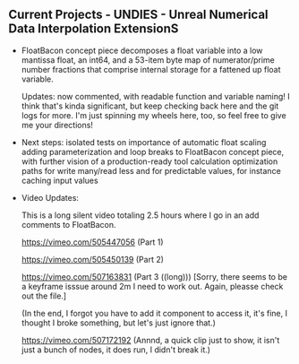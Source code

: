## Current Projects - UNDIES - Unreal Numerical Data Interpolation ExtensionS

- FloatBacon concept piece decomposes a float variable into a low mantissa float, an int64, and a 53-item byte map of numerator/prime number fractions that comprise internal storage for a fattened up float variable.

    Updates: now commented, with readable function and variable naming! I think that's kinda significant, but keep checking back here and the git logs for more. I'm just spinning my wheels here, too, so feel free to give me your directions!

- Next steps:
    isolated tests on importance of automatic float scaling
    adding parameterization and loop breaks to FloatBacon concept piece, with further vision of a production-ready tool
    calculation optimization paths for write many/read less and for predictable values, for instance caching input values

- Video Updates:

    This is a long silent video totaling 2.5 hours where I go in an add comments to FloatBacon.
    
    https://vimeo.com/505447056  (Part 1)  
    
    https://vimeo.com/505450139  (Part 2)  
    
    https://vimeo.com/507163831 (Part 3 ((long))) [Sorry, there seems to be a keyframe isssue around 2m I need to work out. Again, pleasse check out the file.]
    
    (In the end, I forgot you have to add it component to access it, it's fine, I thought I broke something, but let's just ignore that.)
    
    https://vimeo.com/507172192 (Annnd, a quick clip just to show, it isn't just a bunch of nodes, it does run, I didn't break it.)
